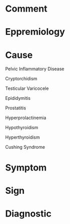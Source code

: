 # Comment

# Eppremiology

# Cause

Pelvic Inflammatory Disease

Cryptorchidism

Testicular Varicocele

Epididymitis

Prostatitis

Hyperprolactinemia

Hypothyroidism

Hyperthyroidism

Cushing Syndrome

# Symptom

# Sign

# Diagnostic

